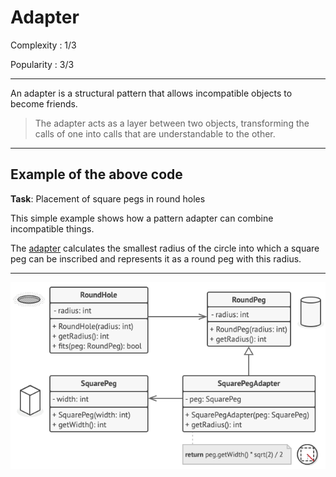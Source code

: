 # Adapter

Complexity : 1/3

Popularity : 3/3
***
An adapter is a structural pattern that allows incompatible objects to become friends.

> The adapter acts as a layer between two objects, transforming the calls of one into calls that are understandable to the other.
***
## Example of the above code
**Task**: Placement of square pegs in round holes

This simple example shows how a pattern adapter can combine incompatible things.

The [adapter](https://github.com/kogutenko-alex/patterns/blob/master/src/structurePatterns/adapterPattern/adapters/SquarePegAdapter.java) calculates the smallest radius of the circle into which a square peg can be inscribed and represents it as a round peg with this radius.
***
![diagram of our example](https://github.com/kogutenko-alex/patterns/blob/master/img/adapter.png)
